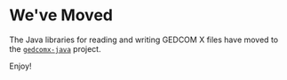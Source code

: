 # We've Moved

The Java libraries for reading and writing GEDCOM X files have moved to the [`gedcomx-java`](https://github.com/FamilySearch/gedcomx-java)
project.

Enjoy!
